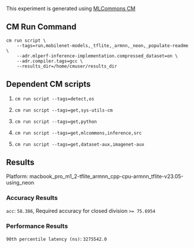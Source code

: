 This experiment is generated using [MLCommons CM](https://github.com/mlcommons/ck)
## CM Run Command
```
cm run script \
	--tags=run,mobilenet-models,_tflite,_armnn,_neon,_populate-readme \
	--adr.mlperf-inference-implementation.compressed_dataset=on \
	--adr.compiler.tags=gcc \
	--results_dir=/home/cmuser/results_dir
```
## Dependent CM scripts 


1.  `cm run script --tags=detect,os`


2.  `cm run script --tags=get,sys-utils-cm`


3.  `cm run script --tags=get,python`


4.  `cm run script --tags=get,mlcommons,inference,src`


5.  `cm run script --tags=get,dataset-aux,imagenet-aux`


## Results

Platform: macbook_pro_m1_2-tflite_armnn_cpp-cpu-armnn_tflite-v23.05-using_neon

### Accuracy Results 
`acc`: `58.386`, Required accuracy for closed division `>= 75.6954`

### Performance Results 
`90th percentile latency (ns)`: `3275542.0`
